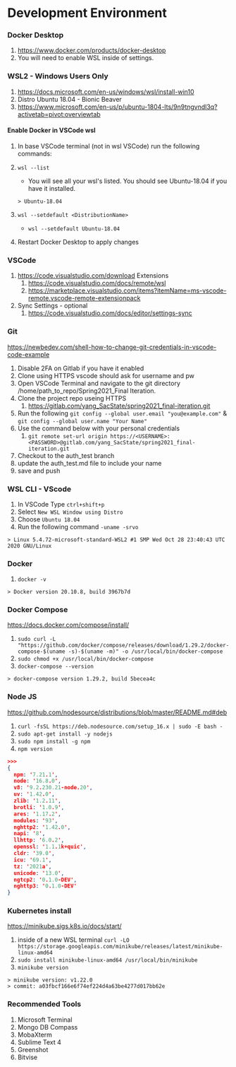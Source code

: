 # Development Environment

### Docker Desktop

1. https://www.docker.com/products/docker-desktop
1. You will need to enable WSL inside of settings.


### WSL2 - Windows Users Only

1. https://docs.microsoft.com/en-us/windows/wsl/install-win10
1. Distro Ubuntu 18.04 - Bionic Beaver
1. https://www.microsoft.com/en-us/p/ubuntu-1804-lts/9n9tngvndl3q?activetab=pivot:overviewtab
#### Enable Docker in VSCode wsl
1. In base VSCode terminal (not in wsl VSCode) run the following commands:
2.  ```wsl --list``` 

    - You will see all your wsl's listed. You should see Ubuntu-18.04 if you have it installed.

     ```> Ubuntu-18.04```

3. ```wsl --setdefault <DistributionName>```

    -  ```wsl --setdefault Ubuntu-18.04```

4. Restart Docker Desktop to apply changes


### VSCode

1. https://code.visualstudio.com/download
Extensions
    1. https://code.visualstudio.com/docs/remote/wsl
    1. https://marketplace.visualstudio.com/items?itemName=ms-vscode-remote.vscode-remote-extensionpack
2. Sync Settings - optional 
    1. https://code.visualstudio.com/docs/editor/settings-sync


### Git

https://newbedev.com/shell-how-to-change-git-credentials-in-vscode-code-example

1. Disable 2FA on Gitlab if you have it enabled 
2. Clone using HTTPS vscode should ask for username and pw
3. Open VSCode Terminal and navigate to the git directory /home/path_to_repo/Spring2021_Final Iteration.
4. Clone the project repo useing HTTPS 
    1. https://gitlab.com/yang_SacState/spring2021_final-iteration.git
5. Run the following ```git config --global user.email "you@example.com"``` & ```git config --global user.name "Your Name"```
6. Use the command below with your personal credentials
    1. ```git remote set-url origin https://<USERNAME>:<PASSWORD>@gitlab.com/yang_SacState/spring2021_final-iteration.git```
7. Checkout to the auth_test branch
8. update the auth_test.md file to include your name
9. save and push 

### WSL CLI - VScode
1. In VSCode Type ```ctrl+shift+p```
2. Select ```New WSL Window using Distro```
3. Choose ```Ubuntu 18.04```
4. Run the following command ```-uname -srvo ```
``` 
> Linux 5.4.72-microsoft-standard-WSL2 #1 SMP Wed Oct 28 23:40:43 UTC 2020 GNU/Linux
``` 

### Docker 
1. ```docker -v```
``` 
> Docker version 20.10.8, build 3967b7d
``` 

### Docker Compose

https://docs.docker.com/compose/install/
1. ```sudo curl -L "https://github.com/docker/compose/releases/download/1.29.2/docker-compose-$(uname -s)-$(uname -m)" -o /usr/local/bin/docker-compose```
2. ```sudo chmod +x /usr/local/bin/docker-compose```
3. ```docker-compose --version```

```
> docker-compose version 1.29.2, build 5becea4c 
```  

### Node JS 
https://github.com/nodesource/distributions/blob/master/README.md#deb

1. ```curl -fsSL https://deb.nodesource.com/setup_16.x | sudo -E bash -```
2. ```sudo apt-get install -y nodejs```
3. ```sudo npm install -g npm```
4. ```npm version```

```json
>>>
{
  npm: '7.21.1',
  node: '16.8.0',
  v8: '9.2.230.21-node.20',
  uv: '1.42.0',
  zlib: '1.2.11',
  brotli: '1.0.9',
  ares: '1.17.2',
  modules: '93',
  nghttp2: '1.42.0',
  napi: '8',
  llhttp: '6.0.2',
  openssl: '1.1.1k+quic',
  cldr: '39.0',
  icu: '69.1',
  tz: '2021a',
  unicode: '13.0',
  ngtcp2: '0.1.0-DEV',
  nghttp3: '0.1.0-DEV'
}
```

### Kubernetes install 

https://minikube.sigs.k8s.io/docs/start/
1. inside of a new WSL terminal ```curl -LO https://storage.googleapis.com/minikube/releases/latest/minikube-linux-amd64```
2. ```sudo install minikube-linux-amd64 /usr/local/bin/minikube```
3. ```minikube version```
```
> minikube version: v1.22.0
> commit: a03fbcf166e6f74ef224d4a63be4277d017bb62e
```

### Recommended Tools
1. Microsoft Terminal 
1. Mongo DB Compass
1. MobaXterm
1. Sublime Text 4
1. Greenshot
1. Bitvise
